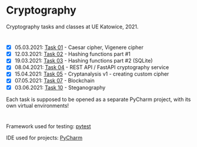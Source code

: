 #   Cryptography

Cryptography tasks and classes at UE Katowice, 2021.

#

- [x] 05.03.2021: [Task 01](https://github.com/MatSaf123/cryptography-classes/tree/master/task_01_caesar_vigenere) - Caesar cipher, Vigenere cipher
- [x] 12.03.2021: [Task 02](https://github.com/MatSaf123/cryptography-classes/tree/master/task_02_hash) - Hashing functions part #1
- [x] 19.03.2021: [Task 03](https://github.com/MatSaf123/cryptography-classes/tree/master/task_03_hash_sqlite) - Hashing functions part #2 (SQLite)
- [x] 08.04.2021: [Task 04](https://github.com/MatSaf123/cryptography-classes/tree/master/task_04_restapi_service) - REST API / FastAPI cryptography service
- [x] 15.04.2021: [Task 05](https://github.com/MatSaf123/cryptography-classes/tree/master/task_05_cryptanalysis_one) - Cryptanalysis v1 - creating custom cipher
- [x] 07.05.2021: [Task 07](https://github.com/MatSaf123/cryptography-classes/tree/master/task_07_blockchain) - Blockchain
- [x] 03.06.2021: [Task 10](https://github.com/MatSaf123/steganography) - Steganography

Each task is supposed to be opened as a separate PyCharm project, with its own virtual environments!

#


Framework used for testing: [pytest](https://docs.pytest.org/en/stable/)

IDE used for projects: [PyCharm](https://www.jetbrains.com/pycharm/)